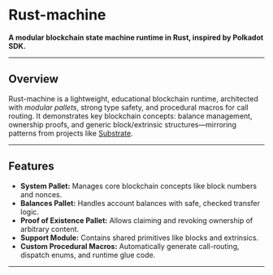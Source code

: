 # Rust-machine

**A modular blockchain state machine runtime in Rust, inspired by Polkadot SDK.**

---

## Overview

Rust-machine is a lightweight, educational blockchain runtime, architected with *modular pallets*, strong type safety, and procedural macros for call routing. It demonstrates key blockchain concepts: balance management, ownership proofs, and generic block/extrinsic structures—mirroring patterns from projects like [Substrate](https://substrate.dev/).

---

## Features

- **System Pallet:** Manages core blockchain concepts like block numbers and nonces.
- **Balances Pallet:** Handles account balances with safe, checked transfer logic.
- **Proof of Existence Pallet:** Allows claiming and revoking ownership of arbitrary content.
- **Support Module:** Contains shared primitives like blocks and extrinsics.
- **Custom Procedural Macros:** Automatically generate call-routing, dispatch enums, and runtime glue code.

---

